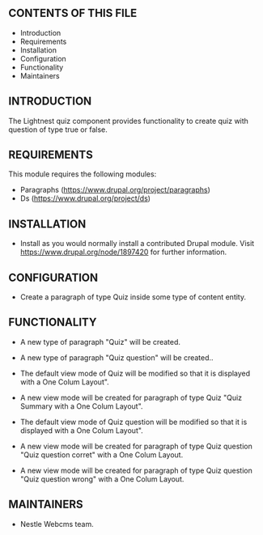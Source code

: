 CONTENTS OF THIS FILE
---------------------

 * Introduction
 * Requirements
 * Installation
 * Configuration
 * Functionality
 * Maintainers

INTRODUCTION
------------

The Lightnest quiz component provides functionality  to create quiz with question of type true or false.


REQUIREMENTS
------------

This module requires the following modules:

* Paragraphs (https://www.drupal.org/project/paragraphs)
* Ds (https://www.drupal.org/project/ds)

INSTALLATION
------------

* Install as you would normally install a contributed Drupal module. Visit
   https://www.drupal.org/node/1897420 for further information.


CONFIGURATION
-------------

* Create a paragraph of type Quiz inside some type of content entity.

FUNCTIONALITY
-------------

* A new type of paragraph "Quiz" will be created.

* A new type of paragraph "Quiz question" will be created..

* The default view mode of Quiz will be modified so that it is displayed with a One Colum Layout".

* A new view mode will be created for paragraph of type Quiz "Quiz Summary with a One Colum Layout".

* The default view mode of Quiz question will be modified so that it is displayed with a One Colum Layout".

* A new view mode will be created for paragraph of type Quiz question "Quiz question corret" with a One Colum Layout.

* A new view mode will be created for paragraph of type Quiz question "Quiz question wrong" with a One Colum Layout.

MAINTAINERS
-----------

* Nestle Webcms team.
